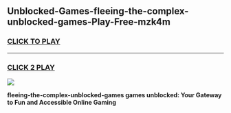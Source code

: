 
## Unblocked-Games-fleeing-the-complex-unblocked-games-Play-Free-mzk4m
<h3>
<a href="https://premium76.site?title=fleeing-the-complex-unblocked-games&ref=20M">CLICK TO PLAY</a></h3>
<hr>

<h3>
<a href="https://premium76.site?title=fleeing-the-complex-unblocked-games&ref=20M">CLICK 2 PLAY</a>
  
</h3>

<a href="https://premium76.site?title=fleeing-the-complex-unblocked-games&ref=19M"><img src="https://clearcache.store/games.png"></a>


**fleeing-the-complex-unblocked-games games unblocked: Your Gateway to Fun and Accessible Online Gaming**
